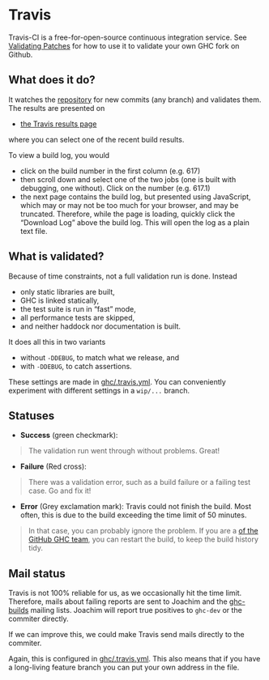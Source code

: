 # Travis


Travis-CI is a free-for-open-source continuous integration service. See [Validating Patches](testing-patches#travis) for how to use it to validate your own GHC fork on Github.

## What does it do?


It watches the [repository](repositories) for new commits (any branch) and validates them. The results are presented on

- [ the Travis results page](https://travis-ci.org/ghc/ghc/builds)


where you can select one of the recent build results.


To view a build log, you would

- click on the build number in the first column (e.g. 617)
- then scroll down and select one of the two jobs (one is built with debugging, one without). Click on the number (e.g. 617.1)
- the next page contains the build log, but presented using JavaScript, which may or may not be too much for your browser, and may be truncated. Therefore, while the page is loading, quickly click the “Download Log” above the build log. This will open the log as a plain text file.

## What is validated?


Because of time constraints, not a full validation run is done. Instead

- only static libraries are built,
- GHC is linked statically,
- the test suite is run in “fast” mode,
- all performance tests are skipped,
- and neither haddock nor documentation is built.


It does all this in two variants

- without `-DDEBUG`, to match what we release, and
- with `-DDEBUG`, to catch assertions.


These settings are made in [ghc/.travis.yml](/trac/ghc/browser/ghc/.travis.yml)[](/trac/ghc/export/HEAD/ghc/.travis.yml). You can conveniently experiment with different settings in a `wip/...` branch.

## Statuses

- **Success** (green checkmark):

>
> The validation run went through without problems. Great!

- **Failure** (Red cross):

>
> There was a validation error, such as a build failure or a failing test case. Go and fix it!

- **Error** (Grey exclamation mark): Travis could not finish the build. Most often, this is due to the build exceeding the time limit of 50 minutes. 

>
> In that case, you can probably ignore the problem. If you are a [ of the GitHub GHC team](https://github.com/orgs/ghc/members|member), you can restart the build, to keep the build history tidy.

## Mail status


Travis is not 100% reliable for us, as we occasionally hit the time limit. Therefore, mails about failing reports are sent to Joachim and the [ghc-builds](mailing-lists-and-irc) mailing lists. Joachim will report true positives to `ghc-dev` or the commiter directly.


If we can improve this, we could make Travis send mails directly to the commiter.


Again, this is configured in [ghc/.travis.yml](/trac/ghc/browser/ghc/.travis.yml)[](/trac/ghc/export/HEAD/ghc/.travis.yml). This also means that if you have a long-living feature branch you can put your own address in the file.
